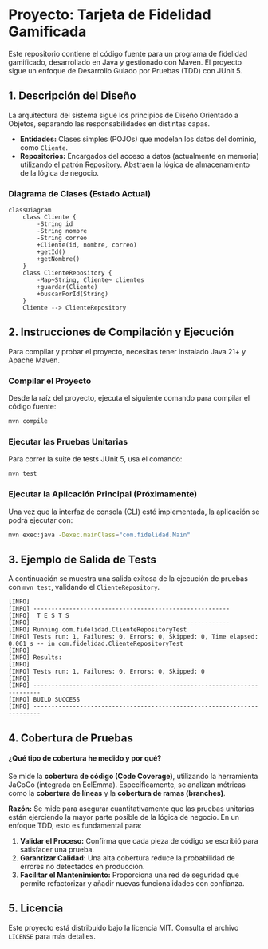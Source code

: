 # Proyecto: Tarjeta de Fidelidad Gamificada

Este repositorio contiene el código fuente para un programa de fidelidad gamificado, desarrollado en Java y gestionado con Maven. El proyecto sigue un enfoque de Desarrollo Guiado por Pruebas (TDD) con JUnit 5.

## 1. Descripción del Diseño

La arquitectura del sistema sigue los principios de Diseño Orientado a Objetos, separando las responsabilidades en distintas capas.

* **Entidades:** Clases simples (POJOs) que modelan los datos del dominio, como `Cliente`.
* **Repositorios:** Encargados del acceso a datos (actualmente en memoria) utilizando el patrón Repository. Abstraen la lógica de almacenamiento de la lógica de negocio.

### Diagrama de Clases (Estado Actual)

```mermaid
classDiagram
    class Cliente {
        -String id
        -String nombre
        -String correo
        +Cliente(id, nombre, correo)
        +getId()
        +getNombre()
    }
    class ClienteRepository {
        -Map~String, Cliente~ clientes
        +guardar(Cliente)
        +buscarPorId(String)
    }
    Cliente --> ClienteRepository
```

## 2. Instrucciones de Compilación y Ejecución

Para compilar y probar el proyecto, necesitas tener instalado Java 21+ y Apache Maven.

### Compilar el Proyecto
Desde la raíz del proyecto, ejecuta el siguiente comando para compilar el código fuente:
```bash
mvn compile
```

### Ejecutar las Pruebas Unitarias
Para correr la suite de tests JUnit 5, usa el comando:
```bash
mvn test
```

### Ejecutar la Aplicación Principal (Próximamente)
Una vez que la interfaz de consola (CLI) esté implementada, la aplicación se podrá ejecutar con:
```bash
mvn exec:java -Dexec.mainClass="com.fidelidad.Main"
```

## 3. Ejemplo de Salida de Tests

A continuación se muestra una salida exitosa de la ejecución de pruebas con `mvn test`, validando el `ClienteRepository`.

```
[INFO]
[INFO] -------------------------------------------------------
[INFO]  T E S T S
[INFO] -------------------------------------------------------
[INFO] Running com.fidelidad.ClienteRepositoryTest
[INFO] Tests run: 1, Failures: 0, Errors: 0, Skipped: 0, Time elapsed: 0.061 s -- in com.fidelidad.ClienteRepositoryTest
[INFO]
[INFO] Results:
[INFO]
[INFO] Tests run: 1, Failures: 0, Errors: 0, Skipped: 0
[INFO]
[INFO] ------------------------------------------------------------------------
[INFO] BUILD SUCCESS
[INFO] ------------------------------------------------------------------------
```

## 4. Cobertura de Pruebas

#### ¿Qué tipo de cobertura he medido y por qué?

Se mide la **cobertura de código (Code Coverage)**, utilizando la herramienta JaCoCo (integrada en EclEmma). Específicamente, se analizan métricas como la **cobertura de líneas** y la **cobertura de ramas (branches)**.

**Razón:** Se mide para asegurar cuantitativamente que las pruebas unitarias están ejerciendo la mayor parte posible de la lógica de negocio. En un enfoque TDD, esto es fundamental para:
1.  **Validar el Proceso:** Confirma que cada pieza de código se escribió para satisfacer una prueba.
2.  **Garantizar Calidad:** Una alta cobertura reduce la probabilidad de errores no detectados en producción.
3.  **Facilitar el Mantenimiento:** Proporciona una red de seguridad que permite refactorizar y añadir nuevas funcionalidades con confianza.

## 5. Licencia

Este proyecto está distribuido bajo la licencia MIT. Consulta el archivo `LICENSE` para más detalles.
